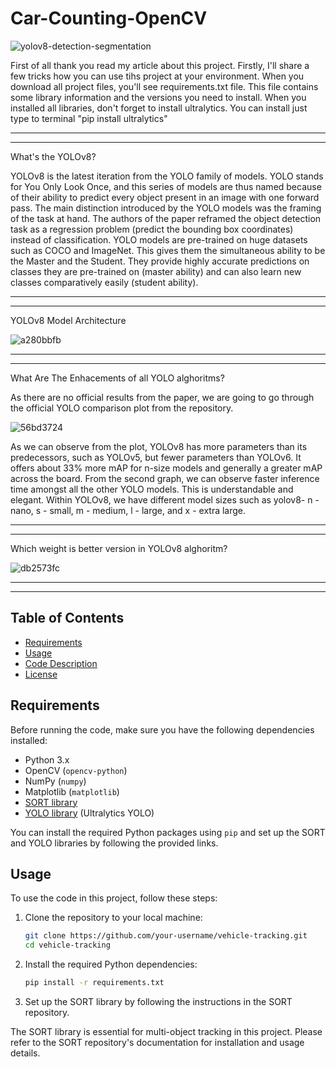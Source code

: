 # Car-Counting-OpenCV

![yolov8-detection-segmentation](https://github.com/ahmetdzdrr/Car-Counting-OpenCV/assets/117534684/cd560baf-fac0-4937-9397-8ca142fe0509)

First of all thank you read my article about this project. Firstly, I'll share a few tricks how you can use tihs project at your environment.
When you download all project files, you'll see requirements.txt file. This file contains some library information and the versions you need to install.
When you installed all libraries, don't forget to install ultralytics. You can install just type to terminal "pip install ultralytics"

****************************************************************************
****************************************************************************

What's the YOLOv8?

YOLOv8 is the latest iteration from the YOLO family of models. YOLO stands for You Only Look Once, and this series of models are thus named because of their ability to predict every object present in an image with one forward pass. 
The main distinction introduced by the YOLO models was the framing of the task at hand. The authors of the paper reframed the object detection task as a regression problem (predict the bounding box coordinates) instead of classification. 
YOLO models are pre-trained on huge datasets such as COCO and ImageNet. This gives them the simultaneous ability to be the Master and the Student. They provide highly accurate predictions on classes they are pre-trained on (master ability) and can also learn new classes comparatively easily (student ability). 

****************************************************************************
****************************************************************************

YOLOv8 Model Architecture

![a280bbfb](https://github.com/ahmetdzdrr/Car-Counting-OpenCV/assets/117534684/cc3c7244-9907-4e66-81ce-459dfaef43a7)

****************************************************************************
****************************************************************************

What Are The Enhacements of all YOLO alghoritms?

As there are no official results from the paper, we are going to go through the official YOLO comparison plot from the repository. 

![56bd3724](https://github.com/ahmetdzdrr/Car-Counting-OpenCV/assets/117534684/524ae6d1-5d3a-4f1d-ad07-40a9849a6b01)

As we can observe from the plot, YOLOv8 has more parameters than its predecessors, such as YOLOv5, but fewer parameters than YOLOv6. It offers about 33% more mAP for n-size models and generally a greater mAP across the board. 
From the second graph, we can observe faster inference time amongst all the other YOLO models. This is understandable and elegant. 
Within YOLOv8, we have different model sizes such as yolov8- n - nano, s - small, m - medium, l - large, and x - extra large. 

****************************************************************************
****************************************************************************

Which weight is better version in YOLOv8 alghoritm?

![db2573fc](https://github.com/ahmetdzdrr/Car-Counting-OpenCV/assets/117534684/48bed0ce-a9c7-4b6c-bdd4-486c338fff0d)

****************************************************************************
****************************************************************************

## Table of Contents

- [Requirements](#requirements)
- [Usage](#usage)
- [Code Description](#code-description)
- [License](#license)

## Requirements

Before running the code, make sure you have the following dependencies installed:

- Python 3.x
- OpenCV (`opencv-python`)
- NumPy (`numpy`)
- Matplotlib (`matplotlib`)
- [SORT library](https://github.com/abewley/sort)
- [YOLO library](https://github.com/ultralytics/yolov5) (Ultralytics YOLO)

You can install the required Python packages using `pip` and set up the SORT and YOLO libraries by following the provided links.

## Usage

To use the code in this project, follow these steps:

1. Clone the repository to your local machine:

   ```bash
   git clone https://github.com/your-username/vehicle-tracking.git
   cd vehicle-tracking

2. Install the required Python dependencies:
    ```bash
    pip install -r requirements.txt

3. Set up the SORT library by following the instructions in the SORT repository.

The SORT library is essential for multi-object tracking in this project. Please refer to the SORT repository's documentation for installation and usage details.
